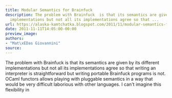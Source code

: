 ```yaml
---
title: Modular Semantics for Brainfuck
description: The problem with Brainfuck  is that its semantics are given by its different
  implementations but not all its implementations agree so that ...
url: https://alaska-kamtchatka.blogspot.com/2011/11/modular-semantics-for-brainfuck.html
date: 2011-11-11T14:05:00-00:00
preview_image:
authors:
- "Mat\xEDas Giovannini"
source:
---
```



The problem with Brainfuck is that its semantics are given by its different implementations but not all its implementations agree so that writing an interpreter is straightforward but writing portable Brainfuck programs is not. OCaml functors allows playing with pluggable semantics in a way that would be very difficult laborious with other languages. I can't imagine this flexibility in 

